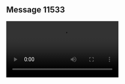 ## Message 11533



![Video](https://data.iron-swords.co.il/2024/September/16/11533/11533_media.mp4)

